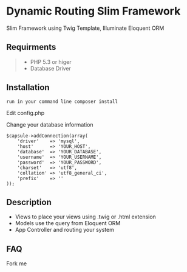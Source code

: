 # Dynamic Routing Slim Framework
Slim Framework using Twig Template, Illuminate Eloquent ORM

## Requirments
> - PHP 5.3 or higer
> - Database Driver

## Installation
    run in your command line composer install

Edit config.php

Change your database information

    $capsule->addConnection(array(
		'driver' 	=> 'mysql',
		'host' 		=> 'YOUR_HOST',
		'database' 	=> 'YOUR_DATABASE',
		'username' 	=> 'YOUR_USERNAME',
		'password' 	=> 'YOUR_PASSWORD',
		'charset'  	=> 'utf8',
    	'collation' => 'utf8_general_ci',
    	'prefix'    => ''
    ));

## Description

- Views to place your views using .twig or .html extension
- Models use the query from Eloquent ORM
- App Controller and routing your system

## FAQ
Fork me
